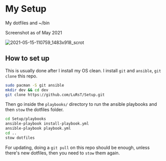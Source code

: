 # My Setup

My dotfiles and ~/bin

Screenshot as of May 2021

![2021-05-15-110759_1483x918_scrot](https://user-images.githubusercontent.com/263583/118356582-78539500-b565-11eb-9dbd-98830dadb1f9.png)

## How to set up

This is usually done after I install my OS clean. I install `git` and `ansible`, `git clone` this repo.

``` sh
sudo pacman -S git ansible
mkdir dev && cd dev
git clone https://github.com/LuRsT/Setup.git
```

Then go inside the `playbooks/` directory to run the ansible playbooks and then `stow` the dotfiles folder.

``` sh
cd Setup/playbooks
ansible-playbook install-playbook.yml
ansible-playbook playbook.yml
cd ..
stow dotfiles
```

For updating, doing a `git pull` on this repo should be enough, unless there's new dotfiles, then you need to `stow` them again.
